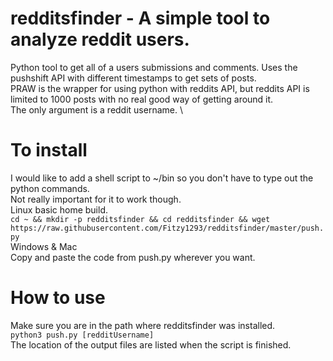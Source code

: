 # redditsfinder - A simple tool to analyze reddit users. 
Python tool to get all of a users submissions and comments. Uses the pushshift API with different timestamps to get sets of posts. \
PRAW is the wrapper for using python with reddits API, but reddits API is limited to 1000 posts with no real good way of getting around it.\
The only argument is a reddit username. \


# To install 
I would like to add a shell script to ~/bin so you don't have to type out the python commands.\
Not really important for it to work though.\
Linux basic home build.\
`cd ~ && mkdir -p redditsfinder && cd redditsfinder && wget https://raw.githubusercontent.com/Fitzy1293/redditsfinder/master/push.py`\
Windows & Mac\
Copy and paste the code from push.py wherever you want. 


# How to use
Make sure you are in the path where redditsfinder was installed. \
`python3 push.py [redditUsername]` \
The location of the output files are listed when the script is finished.
